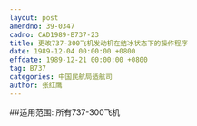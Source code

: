 ```yaml
---
layout: post
amendno: 39-0347
cadno: CAD1989-B737-23
title: 更改737-300飞机发动机在结冰状态下的操作程序
date: 1989-12-04 00:00:00 +0800
effdate: 1989-12-21 00:00:00 +0800
tag: B737
categories: 中国民航局适航司
author: 张红鹰
---
```


##适用范围:
所有737-300飞机


